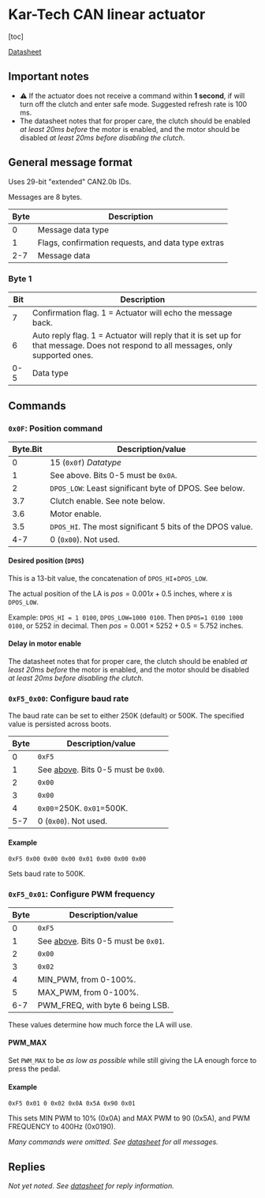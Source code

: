 # Kar-Tech CAN linear actuator
[toc]

[Datasheet][1]

## Important notes

- ⚠ If the actuator does not receive a command within **1 second**, if will turn off the clutch and enter safe mode. Suggested refresh rate is 100 ms.
- The datasheet notes that for proper care, the clutch should be enabled *at least 20ms before* the motor is enabled, and the motor should be disabled *at least 20ms before disabling the clutch*.

## General message format

Uses 29-bit "extended" CAN2.0b IDs.

Messages are 8 bytes.

| Byte | Description                                        |
| ---- | -------------------------------------------------- |
| 0    | Message data type                                  |
| 1    | Flags, confirmation requests, and data type extras |
| 2-7  | Message data                                       |

### Byte 1

| Bit  | Description                                                  |
| ---- | ------------------------------------------------------------ |
| 7    | Confirmation flag. 1 = Actuator will echo the message back.  |
| 6    | Auto reply flag. 1 = Actuator will reply that it is set up for that message. Does not respond to all messages, only supported ones. |
| 0-5  | Data type                                                    |

## Commands

### `0x0F`: Position command

| Byte.Bit | Description/value                                         |
| -------- | --------------------------------------------------------- |
| 0        | 15 (`0x0f`) *Datatype*                                    |
| 1        | See above. Bits 0-5 must be `0x0A`.                       |
| 2        | `DPOS_LOW`: Least significant byte of DPOS. See below.    |
| 3.7      | Clutch enable. See note below.                            |
| 3.6      | Motor enable.                                             |
| 3.5      | `DPOS_HI`. The most significant 5 bits of the DPOS value. |
| 4-7      | 0 (`0x00`). Not used.                                     |

#### Desired position (`DPOS`)

This is a 13-bit value, the concatenation of `DPOS_HI`+`DPOS_LOW`.

The actual position of the LA is $pos=0.001x+0.5$ inches, where $x$ is `DPOS_LOW`.

Example: `DPOS_HI = 1 0100`, `DPOS_LOW=1000 0100`. Then `DPOS=1 0100 1000 0100`, or 5252 in decimal. Then $pos=0.001\times 5252+0.5=5.752$ inches.

#### Delay in motor enable

The datasheet notes that for proper care, the clutch should be enabled *at least 20ms before* the motor is enabled, and the motor should be disabled *at least 20ms before disabling the clutch*.

### `0xF5_0x00`: Configure baud rate

The baud rate can be set to either 250K (default) or 500K. The specified value is persisted across boots.

| Byte | Description/value                              |
| ---- | ---------------------------------------------- |
| 0    | `0xF5`                                         |
| 1    | See [above](#byte-1). Bits 0-5 must be `0x00`. |
| 2    | `0x00`                                         |
| 3    | `0x00`                                         |
| 4    | `0x00`=250K. `0x01`=500K.                      |
| 5-7  | 0 (`0x00`). Not used.                          |

#### Example

`0xF5 0x00 0x00 0x00 0x01 0x00 0x00 0x00`

Sets baud rate to 500K.

### `0xF5_0x01`: Configure PWM frequency

| Byte | Description/value                              |
| ---- | ---------------------------------------------- |
| 0    | `0xF5`                                         |
| 1    | See [above](#byte-1). Bits 0-5 must be `0x01`. |
| 2    | `0x00`                                         |
| 3    | `0x02`                                         |
| 4    | MIN_PWM, from 0-100%.                          |
| 5    | MAX_PWM, from 0-100%.                          |
| 6-7  | PWM_FREQ, with byte 6 being LSB.               |

These values determine how much force the LA will use.

#### PWM_MAX

Set `PWM_MAX` to be *as low as possible* while still giving the LA enough force to press the pedal.

#### Example

`0xF5 0x01 0 0x02 0x0A 0x5A 0x90 0x01`

This sets MIN PWM to 10% (0x0A) and MAX PWM to 90 (0x5A), and PWM FREQUENCY to 400Hz (0x0190).

*Many commands were omitted. See [datasheet][1] for all messages.*

## Replies

*Not yet noted. See [datasheet][1] for reply information.*



[1]: https://cometmail.sharepoint.com/:b:/s/Voltron/EdV3SAjzPppNgjT-2w6LjbcBmC-LiPZ4OXdMPZ3GIL3AWw?e=gPse2s	"Datasheet"
